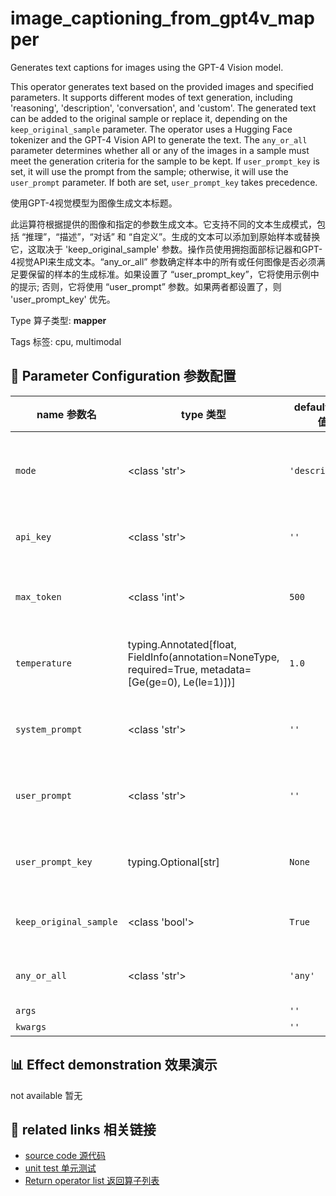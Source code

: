# image_captioning_from_gpt4v_mapper

Generates text captions for images using the GPT-4 Vision model.

This operator generates text based on the provided images and specified parameters. It supports different modes of text generation, including 'reasoning', 'description', 'conversation', and 'custom'. The generated text can be added to the original sample or replace it, depending on the `keep_original_sample` parameter. The operator uses a Hugging Face tokenizer and the GPT-4 Vision API to generate the text. The `any_or_all` parameter determines whether all or any of the images in a sample must meet the generation criteria for the sample to be kept. If `user_prompt_key` is set, it will use the prompt from the sample; otherwise, it will use the `user_prompt` parameter. If both are set, `user_prompt_key` takes precedence.

使用GPT-4视觉模型为图像生成文本标题。

此运算符根据提供的图像和指定的参数生成文本。它支持不同的文本生成模式，包括 “推理”，“描述”，“对话” 和 “自定义”。生成的文本可以添加到原始样本或替换它，这取决于 'keep_original_sample' 参数。操作员使用拥抱面部标记器和GPT-4视觉API来生成文本。“any_or_all” 参数确定样本中的所有或任何图像是否必须满足要保留的样本的生成标准。如果设置了 “user_prompt_key”，它将使用示例中的提示; 否则，它将使用 “user_prompt” 参数。如果两者都设置了，则 'user_prompt_key' 优先。

Type 算子类型: **mapper**

Tags 标签: cpu, multimodal

## 🔧 Parameter Configuration 参数配置
| name 参数名 | type 类型 | default 默认值 | desc 说明 |
|--------|------|--------|------|
| `mode` | <class 'str'> | `'description'` | mode of text generated from images, can be one of |
| `api_key` | <class 'str'> | `''` | the API key to authenticate the request. |
| `max_token` | <class 'int'> | `500` | the maximum number of tokens to generate. |
| `temperature` | typing.Annotated[float, FieldInfo(annotation=NoneType, required=True, metadata=[Ge(ge=0), Le(le=1)])] | `1.0` | controls the randomness of the output (range |
| `system_prompt` | <class 'str'> | `''` | a string prompt used to set the context of a |
| `user_prompt` | <class 'str'> | `''` | a string prompt to guide the generation of |
| `user_prompt_key` | typing.Optional[str] | `None` | the key name of fields in samples to store |
| `keep_original_sample` | <class 'bool'> | `True` | whether to keep the original sample. If |
| `any_or_all` | <class 'str'> | `'any'` | keep this sample with 'any' or 'all' strategy of |
| `args` |  | `''` | extra args |
| `kwargs` |  | `''` | extra args |

## 📊 Effect demonstration 效果演示
not available 暂无

## 🔗 related links 相关链接
- [source code 源代码](../../../data_juicer/ops/mapper/image_captioning_from_gpt4v_mapper.py)
- [unit test 单元测试](../../../tests/ops/mapper/test_image_captioning_from_gpt4v_mapper.py)
- [Return operator list 返回算子列表](../../Operators.md)